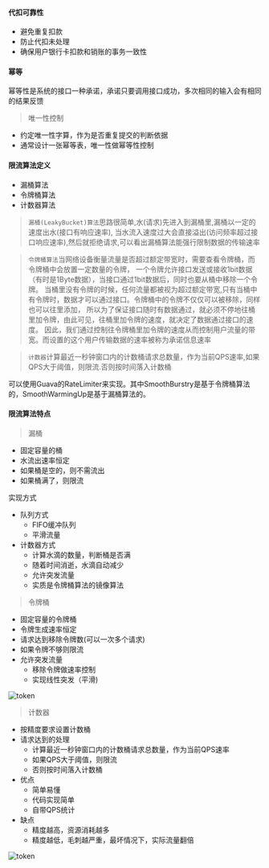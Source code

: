 #### 代扣可靠性
+ 避免重复扣款
+ 防止代扣未处理
+ 确保用户银行卡扣款和销账的事务一致性

#### 幂等
幂等性是系统的接口一种承诺，承诺只要调用接口成功，多次相同的输入会有相同的结果反馈  

>唯一性控制 
+ 约定唯一性字算，作为是否重复提交的判断依据
+ 通常设计一张幂等表，唯一性做幂等性控制


#### 限流算法定义
+ 漏桶算法
+ 令牌桶算法
+ 计数器算法


>`漏桶(LeakyBucket)算法`思路很简单,水(请求)先进入到漏桶里,漏桶以一定的速度出水(接口有响应速率),
当水流入速度过大会直接溢出(访问频率超过接口响应速率),然后就拒绝请求,可以看出漏桶算法能强行限制数据的传输速率

>`令牌桶算法`当网络设备衡量流量是否超过额定带宽时，需要查看令牌桶，而令牌桶中会放置一定数量的令牌，
一个令牌允许接口发送或接收1bit数据（有时是1Byte数据），当接口通过1bit数据后，同时也要从桶中移除一个令牌。
当桶里没有令牌的时候，任何流量都被视为超过额定带宽,只有当桶中有令牌时，数据才可以通过接口。令牌桶中的令牌不仅仅可以被移除，同样也可以往里添加，
所以为了保证接口随时有数据通过，就必须不停地往桶里加令牌，由此可见，往桶里加令牌的速度，就决定了数据通过接口的速度。
因此，我们通过控制往令牌桶里加令牌的速度从而控制用户流量的带宽。而设置的这个用户传输数据的速率被称为承诺信息速率

>`计数器`计算最近一秒钟窗口内的计数桶请求总数量，作为当前QPS速率,如果QPS大于阈值，则限流.否则按时间落入计数桶

可以使用Guava的RateLimiter来实现。其中SmoothBurstry是基于令牌桶算法的，SmoothWarmingUp是基于漏桶算法的。

#### 限流算法特点
>漏桶
+ 固定容量的桶
+ 水流出速率恒定
+ 如果桶是空的，则不需流出
+ 如果桶满了，则限流

实现方式
+ 队列方式
    + FIFO缓冲队列
    + 平滑流量
+ 计数器方式
    + 计算水滴的数量，判断桶是否满
    + 随着时间消逝，水滴自动减少
    + 允许突发流量
    + 实质是令牌桶算法的镜像算法


>令牌桶
+ 固定容量的令牌桶
+ 令牌生成速率恒定
+ 请求达到移除令牌数(可以一次多个请求)
+ 如果令牌不够则限流
+ 允许突发流量
    + 移除令牌做速率控制
    + 实现线性突发（平滑)  

![token](https://github.com/tinysKai/Note/blob/master/image/article/2018/0709/tokenbucket.png)
    

>计数器  
+ 按精度要求设置计数桶
+ 请求达到的处理
    + 计算最近一秒钟窗口内的计数桶请求总数量，作为当前QPS速率
    + 如果QPS大于阈值，则限流
    + 否则按时间落入计数桶
+ 优点
    + 简单易懂
    + 代码实现简单
    + 自带QPS统计
+ 缺点
    + 精度越高，资源消耗越多
    + 精度越低，毛刺越严重，最坏情况下，实际流量翻倍
       
![token](https://github.com/tinysKai/Note/blob/master/image/article/2018/0709/counter.png)
   